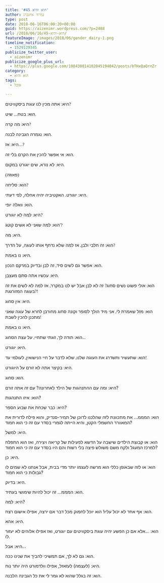 ```yaml
---
title: 'הוא והיא #45'
author: נמרוד איזנברג
type: post
date: 2018-06-16T06:00:20+00:00
guid: https://aizenimr.wordpress.com/?p=2488
url: /2018/06/16/הוא-והיא-45/
featureImage: /images/2018/06/gender_dairy-1.png
timeline_notification:
  - 1529129345
publicize_twitter_user:
  - aizenimr
publicize_google_plus_url:
  - https://plus.google.com/108430814102045194842/posts/bTHxQaQrnZr
category:
  - הוא והיא
tags:
  - אוכל

---
```

<span lang="he-IL">היא</span><span style="font-family:Liberation Serif, serif;"><span lang="en-US">: </span></span><span lang="he-IL">אתה מכין לנו עוגת ביסקוויטים</span><span style="font-family:Liberation Serif, serif;"><span lang="en-US">?</span></span>

<span lang="he-IL">הוא</span><span style="font-family:Liberation Serif, serif;"><span lang="en-US">: </span></span><span lang="he-IL">בטח… שיט</span><span style="font-family:Liberation Serif, serif;"><span lang="en-US">.</span></span>

<span lang="he-IL">היא</span><span style="font-family:Liberation Serif, serif;"><span lang="en-US">: </span></span><span lang="he-IL">מה קרה</span><span style="font-family:Liberation Serif, serif;"><span lang="en-US">?</span></span>

<span lang="he-IL">הוא</span><span style="font-family:Liberation Serif, serif;"><span lang="en-US">: </span></span><span lang="he-IL">נגמרה הגבינה לבנה</span><span style="font-family:Liberation Serif, serif;"><span lang="en-US">.</span></span>

<span lang="he-IL">היא</span><span style="font-family:Liberation Serif, serif;"><span lang="en-US">: </span></span><span lang="he-IL">אז…</span><span style="font-family:Liberation Serif, serif;"><span lang="en-US">?</span></span>

<span lang="he-IL">הוא</span><span style="font-family:Liberation Serif, serif;"><span lang="en-US">: </span></span><span lang="he-IL">אי אפשר להכין את הקרם בלי זה</span><span style="font-family:Liberation Serif, serif;"><span lang="en-US">.</span></span>

<span lang="he-IL">היא</span><span style="font-family:Liberation Serif, serif;"><span lang="en-US">: </span></span><span lang="he-IL">לא נורא</span><span style="font-family:Liberation Serif, serif;"><span lang="en-US">, </span></span><span lang="he-IL">שים יוגורט במקום</span><span style="font-family:Liberation Serif, serif;"><span lang="en-US">.</span></span>

<span style="font-family:Liberation Serif, serif;"><span lang="en-US">(</span></span><span lang="he-IL">פאוזה</span><span style="font-family:Liberation Serif, serif;"><span lang="en-US">)</span></span>

<span lang="he-IL">הוא</span><span style="font-family:Liberation Serif, serif;"><span lang="en-US">: </span></span><span lang="he-IL">סליחה</span><span style="font-family:Liberation Serif, serif;"><span lang="en-US">?</span></span>

<span lang="he-IL">היא</span><span lang="en-US">: </span><span lang="he-IL">יוגורט</span><span lang="en-US">. האקטיביה יהיה אחלה, </span><span lang="he-IL">לפי דעתי</span><span lang="en-US">.</span>

<span lang="he-IL">הוא</span><span style="font-family:Liberation Serif, serif;"><span lang="en-US">: </span></span><span lang="he-IL">וואלה יופי</span><span style="font-family:Liberation Serif, serif;"><span lang="en-US">.</span></span>

<span lang="he-IL">היא</span><span style="font-family:Liberation Serif, serif;"><span lang="en-US">: </span></span><span lang="he-IL">למה לא יוגורט</span><span style="font-family:Liberation Serif, serif;"><span lang="en-US">?</span></span>

<span lang="he-IL">הוא</span><span style="font-family:Liberation Serif, serif;"><span lang="en-US">: </span></span><span lang="he-IL">למה שאני לא אשים קוטג</span><span style="font-family:Liberation Serif, serif;"><span lang="en-US">'?</span></span>

<span lang="he-IL">היא</span><span style="font-family:Liberation Serif, serif;"><span lang="en-US">: </span></span><span lang="he-IL">מה</span><span style="font-family:Liberation Serif, serif;"><span lang="en-US">.</span></span>

<span lang="he-IL">הוא</span><span style="font-family:Liberation Serif, serif;"><span lang="en-US">: </span></span><span lang="he-IL">זה חלבי ולבן</span><span style="font-family:Liberation Serif, serif;"><span lang="en-US">, </span></span><span lang="he-IL">אז למה שלא נדחף אותו לעוגה, על הדרך</span><span style="font-family:Liberation Serif, serif;"><span lang="en-US">?</span></span>

<span lang="he-IL">היא</span><span style="font-family:Liberation Serif, serif;"><span lang="en-US">: </span></span><span lang="he-IL">נו באמת</span><span style="font-family:Liberation Serif, serif;"><span lang="en-US">.</span></span>

<span lang="he-IL">הוא</span><span style="font-family:Liberation Serif, serif;"><span lang="en-US">: </span></span><span lang="he-IL">אפשר גם לשים סיד</span><span style="font-family:Liberation Serif, serif;"><span lang="en-US">, </span></span><span lang="he-IL">זה לבן ובדיוק במרקם הנכון</span><span style="font-family:Liberation Serif, serif;"><span lang="en-US">.</span></span>

<span lang="he-IL">היא</span><span style="font-family:Liberation Serif, serif;"><span lang="en-US">: </span></span><span lang="he-IL">עכשיו אתה סתם מעצבן</span><span style="font-family:Liberation Serif, serif;"><span lang="en-US">.</span></span>

<span lang="he-IL">הוא</span><span style="font-family:Liberation Serif, serif;"><span lang="en-US">: </span></span><span lang="he-IL">אולי פשוט נשים סחוג</span><span style="font-family:Liberation Serif, serif;"><span lang="en-US">? </span></span><span lang="he-IL">זה לא לבן אבל יש לנו במקרר</span><span style="font-family:Liberation Serif, serif;"><span lang="en-US">, </span></span><span lang="he-IL">אז למה לא לשים את זה בעוגה המזורגגת</span><span style="font-family:Liberation Serif, serif;"><span lang="en-US">?!</span></span>

<span lang="he-IL">היא</span><span style="font-family:Liberation Serif, serif;"><span lang="en-US">: </span></span><span lang="he-IL">אין סחוג</span><span style="font-family:Liberation Serif, serif;"><span lang="en-US">.</span></span>

<span lang="he-IL">הוא</span><span style="font-family:Liberation Serif, serif;"><span lang="en-US">: </span></span><span lang="he-IL">מזל שאמרת לי</span><span style="font-family:Liberation Serif, serif;"><span lang="en-US">, </span></span><span lang="he-IL">אני מיד הולך לסופר וקונה סחוג מחורבן לחרא של עוגה שאני מתכנן להכין לשבת</span><span style="font-family:Liberation Serif, serif;"><span lang="en-US">!</span></span>

<span lang="he-IL">היא</span><span style="font-family:Liberation Serif, serif;"><span lang="en-US">: </span></span><span lang="he-IL">נו באמת</span><span style="font-family:Liberation Serif, serif;"><span lang="en-US">.</span></span>

<span lang="he-IL">הוא</span><span style="font-family:Liberation Serif, serif;"><span lang="en-US">: </span></span><span lang="he-IL">תודה לך</span><span style="font-family:Liberation Serif, serif;"><span lang="en-US">, </span></span><span lang="he-IL">זוגתי שתחיי</span><span style="font-family:Liberation Serif, serif;"><span lang="en-US">, </span></span><span lang="he-IL">על עצת הסחוג</span><span style="font-family:Liberation Serif, serif;"><span lang="en-US">...</span></span>

<span lang="he-IL">היא</span><span style="font-family:Liberation Serif, serif;"><span lang="en-US">: </span></span><span lang="he-IL">יוגורט</span><span style="font-family:Liberation Serif, serif;"><span lang="en-US">.</span></span>

<span lang="he-IL">הוא</span><span style="font-family:Liberation Serif, serif;"><span lang="en-US">: </span></span><span lang="he-IL">שתעשיר ותשדרג את העוגה שלנו</span><span style="font-family:Liberation Serif, serif;"><span lang="en-US">, </span></span><span lang="he-IL">שלא לדבר על חיי הנישואין</span><span style="font-family:Liberation Serif, serif;"><span lang="en-US">, </span></span><span lang="he-IL">לעולמי עד</span><span style="font-family:Liberation Serif, serif;"><span lang="en-US">!</span></span>

<span lang="he-IL">היא</span><span style="font-family:Liberation Serif, serif;"><span lang="en-US">: </span></span><span lang="he-IL">בקיצר אתה לא זורם על היוגורט</span><span style="font-family:Liberation Serif, serif;"><span lang="en-US">.</span></span>

<span lang="he-IL">הוא</span><span style="font-family:Liberation Serif, serif;"><span lang="en-US">: </span></span><span lang="he-IL">סחוג.</span>

היא: ומה עם ההתנהגות של הילד לאחרונה? עם זה אתה זורם?

הוא: איזו התנהגות?

היא: כבר שכחת את שבוע הספר?

הוא: המממ... את מתכוונת לזה שהלכנו לדוכן של תמיר-סנדיק, והוא פילח לדורית את המאוורר החשמלי הקטן, והיא הייתה לגמרי בסדר עם זה כי הוא חמוד?

היא: למשל.

הוא: או קבוצת הילדים שישבה על הדשא לפעילות של קריאה ויצירה, ואז הוא התפלח למרכז המעגל ולקח משם משולש פיצה בלי רשות והם היו בסדר עם זה כי הוא חמוד?

היא: כן.

הוא: או לזה שבאופן כללי הוא מרשה לעצמו יותר מדי בבית, אבל אנחנו לא שמים לו גבולות כי הוא חמוד?

היא: בדיוק.

הוא: המממ... זה יכול להיות שימושי בעתיד.

היא: למה?

הוא: אף אחד לא יכול עליו! הוא יוכל לחמוק מכל דבר אם ירצה, אפילו אישום רצח.

היא: אהא.

הוא: ...אלא אם כן הפשע יהיה עוגת ביסקוויטים עם יוגורט, ואז אפילו אלוהים לא יעזור לו.

היא: אבל...

הוא: גם לא לך, אם תמשיכי להביך את שנינו ככה.

היא: (לעצמה) לעזאזל, אפילו וולדמורט היה יותר נוח.

הוא: זה בגלל שהוא לא גמר לי את כל הגבינה הלבנה.